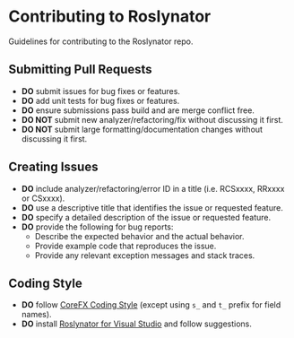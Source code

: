 # Contributing to Roslynator

Guidelines for contributing to the Roslynator repo.

## Submitting Pull Requests

* **DO** submit issues for bug fixes or features.
* **DO** add unit tests for bug fixes or features.
* **DO** ensure submissions pass build and are merge conflict free.
* **DO NOT** submit new analyzer/refactoring/fix without discussing it first.
* **DO NOT** submit large formatting/documentation changes without discussing it first.

## Creating Issues

* **DO** include analyzer/refactoring/error ID in a title (i.e. RCSxxxx, RRxxxx or CSxxxx).
* **DO** use a descriptive title that identifies the issue or requested feature.
* **DO** specify a detailed description of the issue or requested feature.
* **DO** provide the following for bug reports:
  * Describe the expected behavior and the actual behavior.
  * Provide example code that reproduces the issue.
  * Provide any relevant exception messages and stack traces.

## Coding Style

* **DO** follow [CoreFX Coding Style](https://github.com/dotnet/corefx/blob/master/Documentation/coding-guidelines/coding-style.md) (except using `s_` and `t_` prefix for field names).
* **DO** install [Roslynator for Visual Studio](https://marketplace.visualstudio.com/items?itemName=josefpihrt.Roslynator2019) and follow suggestions.
